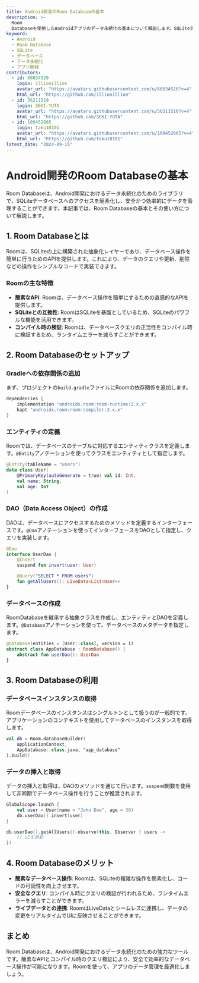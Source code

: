 ```yaml
---
title: Android開発のRoom Databaseの基本
description: >-
  Room
  Databaseを使用したAndroidアプリのデータ永続化の基本について解説します。SQLiteデータベースの操作を簡素化し、安全なデータ管理を実現する方法を学びましょう。
keyword:
  - Android
  - Room Database
  - SQLite
  - データベース
  - データ永続化
  - アプリ開発
contributors:
  - id: 60034520
    login: illionillion
    avatar_url: "https://avatars.githubusercontent.com/u/60034520?v=4"
    html_url: "https://github.com/illionillion"
  - id: 56211510
    login: SEKI-YUTA
    avatar_url: "https://avatars.githubusercontent.com/u/56211510?v=4"
    html_url: "https://github.com/SEKI-YUTA"
  - id: 109452865
    login: taku10101
    avatar_url: "https://avatars.githubusercontent.com/u/109452865?v=4"
    html_url: "https://github.com/taku10101"
latest_date: "2024-09-15"
---
```


# Android開発のRoom Databaseの基本

Room Databaseは、Android開発におけるデータ永続化のためのライブラリで、SQLiteデータベースへのアクセスを簡素化し、安全かつ効率的にデータを管理することができます。本記事では、Room Databaseの基本とその使い方について解説します。

## 1. Room Databaseとは

Roomは、SQLiteの上に構築された抽象化レイヤーであり、データベース操作を簡単に行うためのAPIを提供します。これにより、データのクエリや更新、削除などの操作をシンプルなコードで実装できます。

### Roomの主な特徴

- **簡素なAPI**: Roomは、データベース操作を簡単にするための直感的なAPIを提供します。
- **SQLiteとの互換性**: RoomはSQLiteを基盤としているため、SQLiteのパワフルな機能を活用できます。
- **コンパイル時の検証**: Roomは、データベースクエリの正当性をコンパイル時に検証するため、ランタイムエラーを減らすことができます。

## 2. Room Databaseのセットアップ

### Gradleへの依存関係の追加

まず、プロジェクトの`build.gradle`ファイルにRoomの依存関係を追加します。

```gradle
dependencies {
    implementation "androidx.room:room-runtime:2.x.x"
    kapt "androidx.room:room-compiler:2.x.x"
}
```

### エンティティの定義

Roomでは、データベースのテーブルに対応するエンティティクラスを定義します。`@Entity`アノテーションを使ってクラスをエンティティとして指定します。

```kotlin
@Entity(tableName = "users")
data class User(
    @PrimaryKey(autoGenerate = true) val id: Int,
    val name: String,
    val age: Int
)
```

### DAO（Data Access Object）の作成

DAOは、データベースにアクセスするためのメソッドを定義するインターフェースです。`@Dao`アノテーションを使ってインターフェースをDAOとして指定し、クエリを実装します。

```kotlin
@Dao
interface UserDao {
    @Insert
    suspend fun insert(user: User)

    @Query("SELECT * FROM users")
    fun getAllUsers(): LiveData<List<User>>
}
```

### データベースの作成

RoomDatabaseを継承する抽象クラスを作成し、エンティティとDAOを定義します。`@Database`アノテーションを使って、データベースのメタデータを指定します。

```kotlin
@Database(entities = [User::class], version = 1)
abstract class AppDatabase : RoomDatabase() {
    abstract fun userDao(): UserDao
}
```

## 3. Room Databaseの利用

### データベースインスタンスの取得

Roomデータベースのインスタンスはシングルトンとして扱うのが一般的です。アプリケーションのコンテキストを使用してデータベースのインスタンスを取得します。

```kotlin
val db = Room.databaseBuilder(
    applicationContext,
    AppDatabase::class.java, "app_database"
).build()
```

### データの挿入と取得

データの挿入と取得は、DAOのメソッドを通じて行います。`suspend`関数を使用して非同期でデータベース操作を行うことが推奨されます。

```kotlin
GlobalScope.launch {
    val user = User(name = "John Doe", age = 30)
    db.userDao().insert(user)
}

db.userDao().getAllUsers().observe(this, Observer { users ->
    // UIを更新
})
```

## 4. Room Databaseのメリット

- **簡素なデータベース操作**: Roomは、SQLiteの複雑な操作を簡素化し、コードの可読性を向上させます。
- **安全なクエリ**: コンパイル時にクエリの検証が行われるため、ランタイムエラーを減らすことができます。
- **ライブデータとの連携**: RoomはLiveDataとシームレスに連携し、データの変更をリアルタイムでUIに反映させることができます。

## まとめ

Room Databaseは、Android開発におけるデータ永続化のための強力なツールです。簡素なAPIとコンパイル時のクエリ検証により、安全で効率的なデータベース操作が可能になります。Roomを使って、アプリのデータ管理を最適化しましょう。
